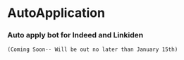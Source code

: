 # AutoApplication

### Auto apply bot for Indeed and Linkiden

 
 ```pearl
 (Coming Soon-- Will be out no later than January 15th)
```

